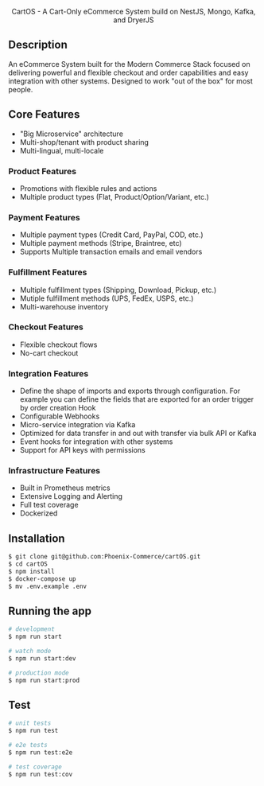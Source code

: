<p align="center">
CartOS - A Cart-Only eCommerce System build on NestJS, Mongo, Kafka, and DryerJS 
</p>

## Description

An eCommerce System built for the Modern Commerce Stack focused
on delivering powerful and flexible checkout and order capabilities and easy integration with other systems. Designed to work "out of the box" for most people.

## Core Features
* "Big Microservice" architecture
* Multi-shop/tenant with product sharing
* Multi-lingual, multi-locale

### Product Features
* Promotions with flexible rules and actions
* Multiple product types (Flat, Product/Option/Variant, etc.)

### Payment Features
* Multiple payment types (Credit Card, PayPal, COD, etc.)
* Multiple payment methods (Stripe, Braintree, etc)
* Supports Multiple transaction emails and email vendors

### Fulfillment Features
* Multiple fulfillment types (Shipping, Download, Pickup, etc.)
* Mutiple fulfillment methods (UPS, FedEx, USPS, etc.)
* Multi-warehouse inventory

### Checkout Features
* Flexible checkout flows
* No-cart checkout

### Integration Features
* Define the shape of imports and exports through configuration. For example you can define the fields that are exported for an order trigger by order creation Hook
* Configurable Webhooks
* Micro-service integration via Kafka
* Optimized for data transfer in and out with transfer via bulk API or Kafka
* Event hooks for integration with other systems
* Support for API keys with permissions

### Infrastructure Features
* Built in Prometheus metrics
* Extensive Logging and Alerting
* Full test coverage
* Dockerized


## Installation

```bash
$ git clone git@github.com:Phoenix-Commerce/cartOS.git
$ cd cartOS
$ npm install
$ docker-compose up
$ mv .env.example .env
```

## Running the app

```bash
# development
$ npm run start

# watch mode
$ npm run start:dev

# production mode
$ npm run start:prod
```

## Test

```bash
# unit tests
$ npm run test

# e2e tests
$ npm run test:e2e

# test coverage
$ npm run test:cov
```
